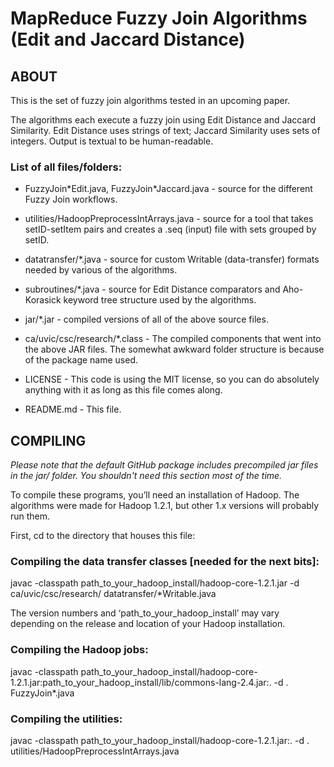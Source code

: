 # MapReduce Fuzzy Join Algorithms (Edit and Jaccard Distance)


## ABOUT

This is the set of fuzzy join algorithms tested in an upcoming paper.

The algorithms each execute a fuzzy join using Edit Distance and Jaccard Similarity. Edit Distance uses strings of text; Jaccard Similarity uses sets of integers. Output is textual to be human-readable.

### List of all files/folders:

+ FuzzyJoin\*Edit.java, FuzzyJoin*Jaccard.java - source for the different Fuzzy Join workflows.

+ utilities/HadoopPreprocessIntArrays.java - source for a tool that takes setID-setItem pairs and creates a .seq (input) file with sets grouped by setID.

+ datatransfer/*.java - source for custom Writable (data-transfer) formats needed by various of the algorithms.

+ subroutines/*.java - source for Edit Distance comparators and Aho-Korasick keyword tree structure used by the algorithms.

+ jar/*.jar - compiled versions of all of the above source files.

+ ca/uvic/csc/research/*.class - The compiled components that went into the above JAR files. The somewhat awkward folder structure is because of the package name used.

+ LICENSE - This code is using the MIT license, so you can do absolutely anything with it as long as this file comes along.

+ README.md - This file.


## COMPILING
*Please note that the default GitHub package includes precompiled jar files in the jar/ folder. You shouldn't need this section most of the time.*

To compile these programs, you’ll need an installation of Hadoop. The algorithms were made for Hadoop 1.2.1, but other 1.x versions will probably run them.

First, cd to the directory that houses this file:

### Compiling the data transfer classes [needed for the next bits]:

javac -classpath path_to_your_hadoop_install/hadoop-core-1.2.1.jar -d ca/uvic/csc/research/ datatransfer/*Writable.java 

The version numbers and ‘path_to_your_hadoop_install’ may vary depending on the release and location of your Hadoop installation.


### Compiling the Hadoop jobs:

javac -classpath path_to_your_hadoop_install/hadoop-core-1.2.1.jar:path_to_your_hadoop_install/lib/commons-lang-2.4.jar:. -d . FuzzyJoin*.java


### Compiling the utilities:

javac -classpath path_to_your_hadoop_install/hadoop-core-1.2.1.jar:. -d . utilities/HadoopPreprocessIntArrays.java

